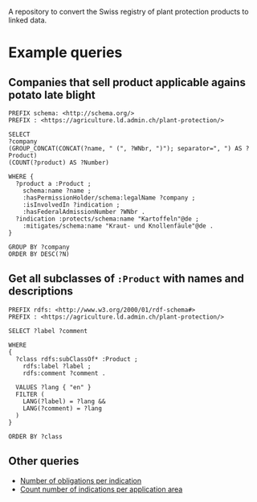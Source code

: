 A repository to convert the Swiss registry of plant protection products to linked data.

# Example queries

## Companies that sell product applicable agains potato late blight

```sparql
PREFIX schema: <http://schema.org/>
PREFIX : <https://agriculture.ld.admin.ch/plant-protection/>

SELECT
?company
(GROUP_CONCAT(CONCAT(?name, " (", ?WNbr, ")"); separator=", ") AS ?Product)
(COUNT(?product) AS ?Number)

WHERE {
  ?product a :Product ;
    schema:name ?name ;
    :hasPermissionHolder/schema:legalName ?company ;
    :isInvolvedIn ?indication ;
    :hasFederalAdmissionNumber ?WNbr .
  ?indication :protects/schema:name "Kartoffeln"@de ;
    :mitigates/schema:name "Kraut- und Knollenfäule"@de .
}

GROUP BY ?company
ORDER BY DESC(?N)
```

## Get all subclasses of `:Product` with names and descriptions

```sparql
PREFIX rdfs: <http://www.w3.org/2000/01/rdf-schema#>
PREFIX : <https://agriculture.ld.admin.ch/plant-protection/>

SELECT ?label ?comment

WHERE
{
  ?class rdfs:subClassOf* :Product ;
    rdfs:label ?label ;
    rdfs:comment ?comment .

  VALUES ?lang { "en" }
  FILTER (
    LANG(?label) = ?lang &&
    LANG(?comment) = ?lang 
  )
}

ORDER BY ?class
```

## Other queries

- [Number of obligations per indication](https://s.zazuko.com/3BQAbAA)
- [Count number of indications per application area](https://s.zazuko.com/2w3CpY4)